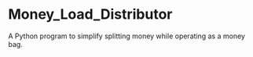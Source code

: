 # Money_Load_Distributor
A Python program to simplify splitting money while operating as a money bag.

